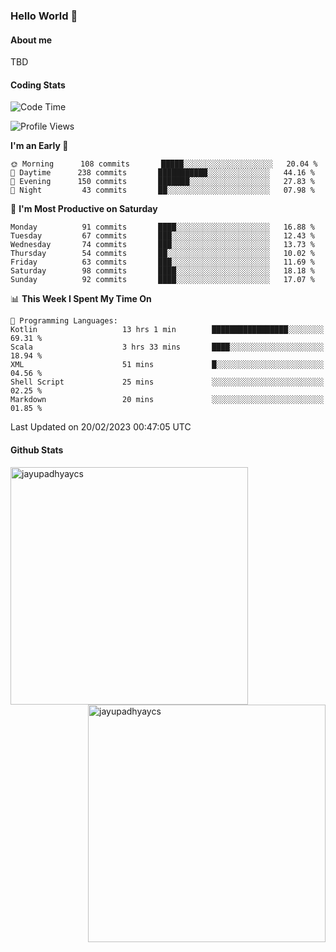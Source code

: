 ### Hello World 👋
#### About me
TBD
#### Coding Stats
<!--START_SECTION:waka-->
![Code Time](http://img.shields.io/badge/Code%20Time-388%20hrs%2052%20mins-blue)

![Profile Views](http://img.shields.io/badge/Profile%20Views-1-blue)

**I'm an Early 🐤** 

```text
🌞 Morning      108 commits       █████░░░░░░░░░░░░░░░░░░░░   20.04 % 
🌆 Daytime      238 commits       ███████████░░░░░░░░░░░░░░   44.16 % 
🌃 Evening      150 commits       ███████░░░░░░░░░░░░░░░░░░   27.83 % 
🌙 Night         43 commits       ██░░░░░░░░░░░░░░░░░░░░░░░   07.98 % 

```
📅 **I'm Most Productive on Saturday** 

```text
Monday          91 commits       ████░░░░░░░░░░░░░░░░░░░░░   16.88 % 
Tuesday         67 commits       ███░░░░░░░░░░░░░░░░░░░░░░   12.43 % 
Wednesday       74 commits       ███░░░░░░░░░░░░░░░░░░░░░░   13.73 % 
Thursday        54 commits       ██░░░░░░░░░░░░░░░░░░░░░░░   10.02 % 
Friday          63 commits       ███░░░░░░░░░░░░░░░░░░░░░░   11.69 % 
Saturday        98 commits       ████░░░░░░░░░░░░░░░░░░░░░   18.18 % 
Sunday          92 commits       ████░░░░░░░░░░░░░░░░░░░░░   17.07 % 

```


📊 **This Week I Spent My Time On** 

```text
💬 Programming Languages: 
Kotlin                   13 hrs 1 min        █████████████████░░░░░░░░   69.31 % 
Scala                    3 hrs 33 mins       ████░░░░░░░░░░░░░░░░░░░░░   18.94 % 
XML                      51 mins             █░░░░░░░░░░░░░░░░░░░░░░░░   04.56 % 
Shell Script             25 mins             ░░░░░░░░░░░░░░░░░░░░░░░░░   02.25 % 
Markdown                 20 mins             ░░░░░░░░░░░░░░░░░░░░░░░░░   01.85 % 

```


 Last Updated on 20/02/2023 00:47:05 UTC
<!--END_SECTION:waka-->
#### Github Stats

<p  ><img align="left" src="https://github-readme-stats.vercel.app/api/top-langs?username=jayupadhyaycs&theme=tokyonight&show_icons=true&locale=en&layout=compact" alt="jayupadhyaycs" width="380px"  /> 
<img align="right" src="https://github-readme-streak-stats.herokuapp.com/?user=jayupadhyaycs&theme=tokyonight&" alt="jayupadhyaycs" width="380px"/>
</p>




<!--
**JayUpadhyayCS/JayUpadhyayCS** is a ✨ _special_ ✨ repository because its `README.md` (this file) appears on your GitHub profile.

Here are some ideas to get you started:

- 🔭 I’m currently working on ...
- 🌱 I’m currently learning ...
- 👯 I’m looking to collaborate on ...
- 🤔 I’m looking for help with ...
- 💬 Ask me about ...
- 📫 How to reach me: ...
- 😄 Pronouns: ...
- ⚡ Fun fact: ...
-->
